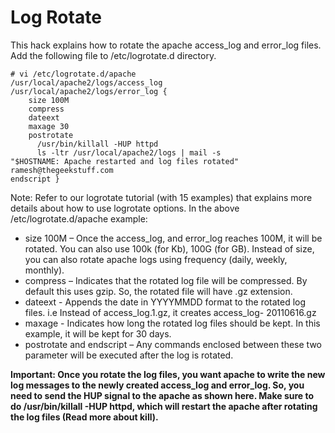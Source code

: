 # Log Rotate

This hack explains how to rotate the apache access_log and error_log files.
Add the following file to /etc/logrotate.d directory.

```
# vi /etc/logrotate.d/apache
/usr/local/apache2/logs/access_log
/usr/local/apache2/logs/error_log {
    size 100M
    compress
    dateext
    maxage 30
    postrotate
      /usr/bin/killall -HUP httpd
      ls -ltr /usr/local/apache2/logs | mail -s
"$HOSTNAME: Apache restarted and log files rotated"
ramesh@thegeekstuff.com
endscript }
```

Note: Refer to our logrotate tutorial (with 15 examples) that explains more details about how to use logrotate options.
In the above /etc/logrotate.d/apache example:
* size 100M – Once the access_log, and error_log reaches 100M, it will be rotated. You can also use 100k (for Kb), 100G (for GB). Instead of size, you can also rotate apache logs using frequency (daily, weekly, monthly).
* compress – Indicates that the rotated log file will be compressed. By default this uses gzip. So, the rotated file will have .gz extension.
* dateext - Appends the date in YYYYMMDD format to the rotated log files. i.e Instead of access_log.1.gz, it creates access_log- 20110616.gz
* maxage - Indicates how long the rotated log files should be kept. In this example, it will be kept for 30 days.
* postrotate and endscript – Any commands enclosed between these two parameter will be executed after the log is rotated.

**Important: Once you rotate the log files, you want apache to write the new log messages to the newly created access_log and error_log. So, you need to send the HUP signal to the apache as shown here. Make sure to do /usr/bin/killall -HUP httpd, which will restart the apache after rotating the log files (Read more about kill).**